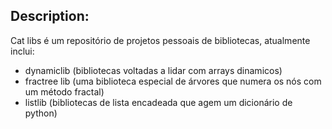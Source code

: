 ## Description:
Cat libs é um repositório de projetos pessoais de bibliotecas, atualmente inclui:

  - dynamiclib (bibliotecas voltadas a lidar com arrays dinamicos)
  - fractree lib (uma biblioteca especial de árvores que numera os nós com um método fractal)
  - listlib (bibliotecas de lista encadeada que agem um dicionário de python)
